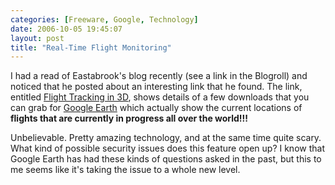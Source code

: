 ```yaml
---
categories: [Freeware, Google, Technology]
date: 2006-10-05 19:45:07
layout: post
title: "Real-Time Flight Monitoring"
---
```

I had a read of Eastabrook's blog recently (see a link in the Blogroll) and noticed that he posted about an interesting link that he found.  The link, entitled <a href="http://www.fboweb.com/antest/ge/intro.aspx?old=1" title="Flight Tracking in 3D" target="_blank">Flight Tracking in 3D</a>, shows details of a few downloads that you can grab for <a href="http://earth.google.com/" title="Google Earth" target="_blank">Google Earth</a> which actually show the current locations of <strong>flights that are currently in progress all over the world!!!</strong>

Unbelievable. Pretty amazing technology, and at the same time quite scary. What kind of possible security issues does this feature open up?  I know that Google Earth has had these kinds of questions asked in the past, but this to me seems like it's taking the issue to a whole new level.
